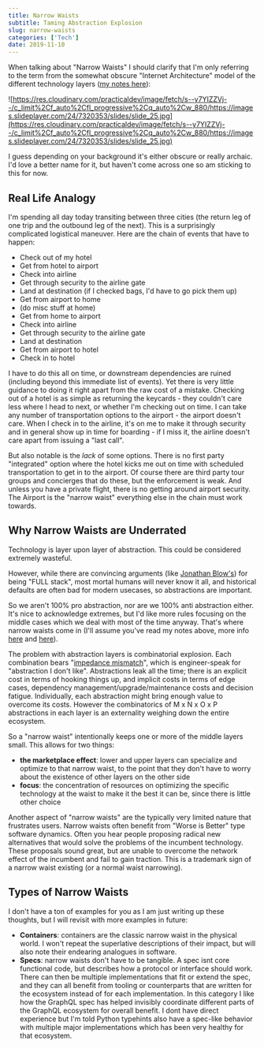 ```yaml
---
title: Narrow Waists
subtitle: Taming Abstraction Explosion
slug: narrow-waists
categories: ['Tech']
date: 2019-11-10
---
```


When talking about "Narrow Waists" I should clarify that I'm only referring to the term from the somewhat obscure "Internet Architecture" model of the different technology layers ([my notes here](https://dev.to/swyx/networking-essentials-architecture-and-principles-2g5e)): 

![https://res.cloudinary.com/practicaldev/image/fetch/s--y7YIZZVj--/c_limit%2Cf_auto%2Cfl_progressive%2Cq_auto%2Cw_880/https://images.slideplayer.com/24/7320353/slides/slide_25.jpg](https://res.cloudinary.com/practicaldev/image/fetch/s--y7YIZZVj--/c_limit%2Cf_auto%2Cfl_progressive%2Cq_auto%2Cw_880/https://images.slideplayer.com/24/7320353/slides/slide_25.jpg)

I guess depending on your background it's either obscure or really archaic. I'd love a better name for it, but haven't come across one so am sticking to this for now.

## Real Life Analogy

I'm spending all day today transiting between three cities (the return leg of one trip and the outbound leg of the next). This is a surprisingly complicated logistical maneuver. Here are the chain of events that have to happen:

- Check out of my hotel
- Get from hotel to airport
- Check into airline
- Get through security to the airline gate
- Land at destination (if I checked bags, I'd have to go pick them up)
- Get from airport to home
- (do misc stuff at home)
- Get from home to airport
- Check into airline
- Get through security to the airline gate
- Land at destination
- Get from airport to hotel
- Check in to hotel

I have to do this all on time, or downstream dependencies are ruined (including beyond this immediate list of events). Yet there is very little guidance to doing it right apart from the raw cost of a mistake. Checking out of a hotel is as simple as returning the keycards - they couldn't care less where I head to next, or whether I'm checking out on time. I can take any number of transportation options to the airport - the airport doesn't care. When I check in to the airline, it's on me to make it through security and in general show up in time for boarding - if I miss it, the airline doesn't care apart from issuing a "last call".

But also notable is the *lack* of some options. There is no first party "integrated" option where the hotel kicks me out on time with scheduled transportation to get in to the airport. Of course there are third party tour groups and concierges that do these, but the enforcement is weak. And unless you have a private flight, there is no getting around airport security. The Airport is the "narrow waist" everything else in the chain must work towards.

## Why Narrow Waists are Underrated

Technology is layer upon layer of abstraction. This could be considered extremely wasteful.

However, while there are convincing arguments (like [Jonathan Blow's](https://www.youtube.com/watch?v=pW-SOdj4Kkk)) for being "FULL stack", most mortal humans will never know it all, and historical defaults are often bad for modern usecases, so abstractions are important.

So we aren't 100% pro abstraction, nor are we 100% anti abstraction either. It's nice to acknowledge extremes, but I'd like more rules focusing on the middle cases which we deal with most of the time anyway. That's where narrow waists come in (I'll assume you've read my notes above, more info [here](https://www.sciencedirect.com/topics/computer-science/internet-architecture) and [here](https://named-data.net/project/execsummary/)).

The problem with abstraction layers is combinatorial explosion. Each combination bears "[impedance mismatch](https://devblogs.microsoft.com/oldnewthing/20180123-00/?p=97865)", which is engineer-speak for "abstraction I don't like". Abstractions leak all the time; there is an explicit cost in terms of hooking things up, and implicit costs in terms of edge cases, dependency management/upgrade/maintenance costs and decision fatigue. Individually, each abstraction might bring enough value to overcome its costs. However the combinatorics of M x N x O x P abstractions in each layer is an externality weighing down the entire ecosystem.

So a "narrow waist" intentionally keeps one or more of the middle layers small. This allows for two things:

- **the marketplace effect**: lower and upper layers can specialize and optimize to that narrow waist, to the point that they don't have to worry about the existence of other layers on the other side
- **focus**: the concentration of resources on optimizing the specific technology at the waist to make it the best it can be, since there is little other choice

Another aspect of "narrow waists" are the typically very limited nature that frustrates users. Narrow waists often benefit from "Worse is Better" type software dynamics. Often you hear people proposing radical new alternatives that would solve the problems of the incumbent technology. These proposals sound great, but are unable to overcome the network effect of the incumbent and fail to gain traction. This is a trademark sign of a narrow waist existing (or a normal waist narrowing).

## Types of Narrow Waists

I don't have a ton of examples for you as I am just writing up these thoughts, but I will revisit with more examples in future:

- **Containers**: containers are the classic narrow waist in the physical world. I won't repeat the superlative descriptions of their impact, but will also note their endearing analogues in software.
- **Specs**: narrow waists don't have to be tangible. A spec isnt core functional code, but describes how a protocol or interface should work. There can then be multiple implementations that fit or extend the spec, and they can all benefit from tooling or counterparts that are written for the ecosystem instead of for each implementation. In this category I like how the GraphQL spec has helped invisibly coordinate different parts of the GraphQL ecosystem for overall benefit. I dont have direct experience but I'm told Python typehints also have a spec-like behavior with multiple major implementations which has been very healthy for that ecosystem.



